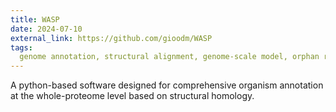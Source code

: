 ```yaml
---
title: WASP
date: 2024-07-10
external_link: https://github.com/gioodm/WASP
tags:
  genome annotation, structural alignment, genome-scale model, orphan reaction, bioproduction, alphafold, synthetic biology, systems biology.
---
```


A python-based software designed for comprehensive organism annotation at the whole-proteome level based on structural homology.
